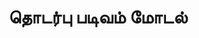 <!-- <LeadForm /> -->
<!-- <GoldenVisaForm /> -->
<!-- :channelCategories="['Visa', 'Residence', 'Investment']" -->

# தொடர்பு படிவம் மோடல்

<!-- <ContactFormModal
buttonText="இலவச ஆலோசனையைப் பெறுங்கள்"
channelId="Golden Visa"
@success="handleSuccess"
/> -->

<script setup>
const handleSuccess = () => {
  // வெற்றிகரமான சமர்ப்பிப்புக்குப் பிறகு கூடுதல் செயல்கள்
  consol.lo('படிவம் சமர்ப்பிக்கப்பட்டது')
}
</script>
